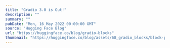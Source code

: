 ```yaml
---
title: "Gradio 3.0 is Out!"
description: ""
summary: ""
pubDate: "Mon, 16 May 2022 00:00:00 GMT"
source: "Hugging Face Blog"
url: "https://huggingface.co/blog/gradio-blocks"
thumbnail: "https://huggingface.co/blog/assets/68_gradio_blocks/block-party.png"
---
```


